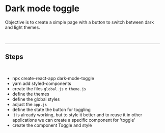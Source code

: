# Dark mode toggle

Objective is to create a simple page with a button to switch between dark and light themes.

<br>

---

## Steps
<br>

- npx create-react-app dark-mode-toggle
- yarn add styled-components
- create the files ```global.js``` e ```theme.js```
- define the themes
- define the global styles
- adjust the ```app.js```
- define the state the button for toggling
- It is already working, but to style it better and to reuse it in other applications we can create a specific component for 'toggle'
- create the component Toggle and style




